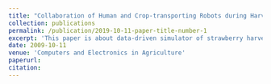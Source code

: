 ```yaml
---
title: "Collaboration of Human and Crop-transporting Robots during Harvesting: Model Development, Evaluation and Case-study (under review)"
collection: publications
permalink: /publication/2019-10-11-paper-title-number-1
excerpt: 'This paper is about data-driven simulator of strawberry harvesting activity under crop-transporting robots'
date: 2009-10-11
venue: 'Computers and Electronics in Agriculture'
paperurl: 
citation: 
---
```

